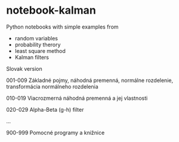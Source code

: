# notebook-kalman

Python notebooks with simple examples from 
- random variables 
- probability therory
- least square method
- Kalman filters 

Slovak version

001-009 Základné pojmy, náhodná premenná, normálne rozdelenie, transformácia normálneho rozdelenia 

010-019 Viacrozmerná náhodná premenná a jej vlastnosti

020-029 Alpha-Beta (g-h) filter

...

900-999 Pomocné programy a knižnice
